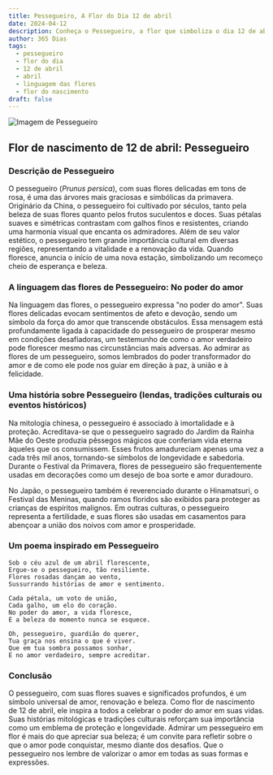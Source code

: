 ```yaml
---
title: Pessegueiro, A Flor do Dia 12 de abril
date: 2024-04-12
description: Conheça o Pessegueiro, a flor que simboliza o dia 12 de abril e seu significado 'No poder do amor'. Explore a beleza e o simbolismo desta flor encantadora.
author: 365 Dias
tags:
  - pessegueiro
  - flor do dia
  - 12 de abril
  - abril
  - linguagem das flores
  - flor do nascimento
draft: false
---
```


![Imagem de Pessegueiro](https://cdn.pixabay.com/photo/2017/07/20/19/18/peach-blossom-2523391_1280.jpg#center)

## Flor de nascimento de 12 de abril: Pessegueiro

### Descrição de Pessegueiro

O pessegueiro (_Prunus persica_), com suas flores delicadas em tons de rosa, é uma das árvores mais graciosas e simbólicas da primavera. Originário da China, o pessegueiro foi cultivado por séculos, tanto pela beleza de suas flores quanto pelos frutos suculentos e doces. Suas pétalas suaves e simétricas contrastam com galhos finos e resistentes, criando uma harmonia visual que encanta os admiradores. Além de seu valor estético, o pessegueiro tem grande importância cultural em diversas regiões, representando a vitalidade e a renovação da vida. Quando floresce, anuncia o início de uma nova estação, simbolizando um recomeço cheio de esperança e beleza.

### A linguagem das flores de Pessegueiro: No poder do amor

Na linguagem das flores, o pessegueiro expressa "no poder do amor". Suas flores delicadas evocam sentimentos de afeto e devoção, sendo um símbolo da força do amor que transcende obstáculos. Essa mensagem está profundamente ligada à capacidade do pessegueiro de prosperar mesmo em condições desafiadoras, um testemunho de como o amor verdadeiro pode florescer mesmo nas circunstâncias mais adversas. Ao admirar as flores de um pessegueiro, somos lembrados do poder transformador do amor e de como ele pode nos guiar em direção à paz, à união e à felicidade.

### Uma história sobre Pessegueiro (lendas, tradições culturais ou eventos históricos)

Na mitologia chinesa, o pessegueiro é associado à imortalidade e à proteção. Acreditava-se que o pessegueiro sagrado do Jardim da Rainha Mãe do Oeste produzia pêssegos mágicos que conferiam vida eterna àqueles que os consumissem. Esses frutos amadureciam apenas uma vez a cada três mil anos, tornando-se símbolos de longevidade e sabedoria. Durante o Festival da Primavera, flores de pessegueiro são frequentemente usadas em decorações como um desejo de boa sorte e amor duradouro.

No Japão, o pessegueiro também é reverenciado durante o Hinamatsuri, o Festival das Meninas, quando ramos floridos são exibidos para proteger as crianças de espíritos malignos. Em outras culturas, o pessegueiro representa a fertilidade, e suas flores são usadas em casamentos para abençoar a união dos noivos com amor e prosperidade.

### Um poema inspirado em Pessegueiro

```
Sob o céu azul de um abril florescente,  
Ergue-se o pessegueiro, tão resiliente.  
Flores rosadas dançam ao vento,  
Sussurrando histórias de amor e sentimento.  

Cada pétala, um voto de união,  
Cada galho, um elo do coração.  
No poder do amor, a vida floresce,  
E a beleza do momento nunca se esquece.  

Oh, pessegueiro, guardião do querer,  
Tua graça nos ensina o que é viver.  
Que em tua sombra possamos sonhar,  
E no amor verdadeiro, sempre acreditar.
```

### Conclusão

O pessegueiro, com suas flores suaves e significados profundos, é um símbolo universal de amor, renovação e beleza. Como flor de nascimento de 12 de abril, ele inspira a todos a celebrar o poder do amor em suas vidas. Suas histórias mitológicas e tradições culturais reforçam sua importância como um emblema de proteção e longevidade. Admirar um pessegueiro em flor é mais do que apreciar sua beleza; é um convite para refletir sobre o que o amor pode conquistar, mesmo diante dos desafios. Que o pessegueiro nos lembre de valorizar o amor em todas as suas formas e expressões.